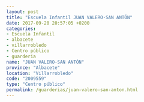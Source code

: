 ```yaml
---
layout: post
title: "Escuela Infantil JUAN VALERO-SAN ANTÓN"
date: 2017-09-20 20:57:05 +0200
categories:
- Escuela Infantil
- albacete
- villarrobledo
- Centro público
- guarderia
name: "JUAN VALERO-SAN ANTÓN"
province: "Albacete"
location: "Villarrobledo"
code: "2009559"
type: "Centro público"
permalink: /guarderias/juan-valero-san-anton.html
---
```

